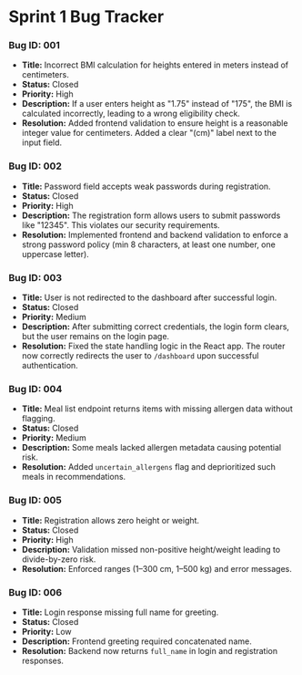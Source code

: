 # Sprint 1 Bug Tracker

### Bug ID: 001
- **Title:** Incorrect BMI calculation for heights entered in meters instead of centimeters.
- **Status:** Closed
- **Priority:** High
- **Description:** If a user enters height as "1.75" instead of "175", the BMI is calculated incorrectly, leading to a wrong eligibility check.
- **Resolution:** Added frontend validation to ensure height is a reasonable integer value for centimeters. Added a clear "(cm)" label next to the input field.

### Bug ID: 002
- **Title:** Password field accepts weak passwords during registration.
- **Status:** Closed
- **Priority:** High
- **Description:** The registration form allows users to submit passwords like "12345". This violates our security requirements.
- **Resolution:** Implemented frontend and backend validation to enforce a strong password policy (min 8 characters, at least one number, one uppercase letter).

### Bug ID: 003
- **Title:** User is not redirected to the dashboard after successful login.
- **Status:** Closed
- **Priority:** Medium
- **Description:** After submitting correct credentials, the login form clears, but the user remains on the login page.
- **Resolution:** Fixed the state handling logic in the React app. The router now correctly redirects the user to `/dashboard` upon successful authentication.

### Bug ID: 004
- **Title:** Meal list endpoint returns items with missing allergen data without flagging.
- **Status:** Closed
- **Priority:** Medium
- **Description:** Some meals lacked allergen metadata causing potential risk.
- **Resolution:** Added `uncertain_allergens` flag and deprioritized such meals in recommendations.

### Bug ID: 005
- **Title:** Registration allows zero height or weight.
- **Status:** Closed
- **Priority:** High
- **Description:** Validation missed non-positive height/weight leading to divide-by-zero risk.
- **Resolution:** Enforced ranges (1–300 cm, 1–500 kg) and error messages.

### Bug ID: 006
- **Title:** Login response missing full name for greeting.
- **Status:** Closed
- **Priority:** Low
- **Description:** Frontend greeting required concatenated name.
- **Resolution:** Backend now returns `full_name` in login and registration responses.
